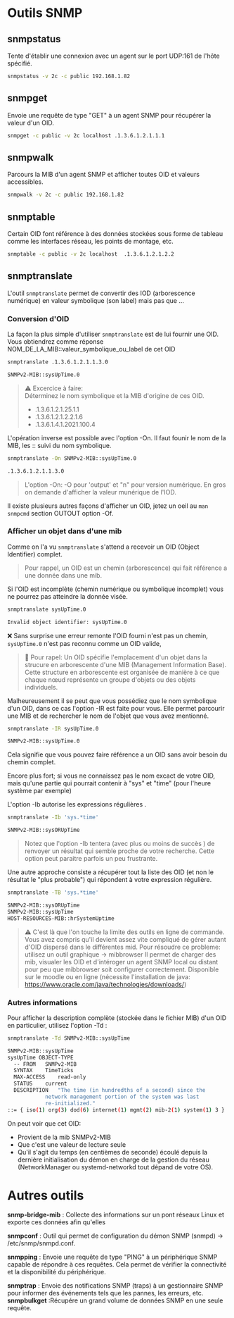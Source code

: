 # Outils SNMP
## snmpstatus
Tente d'établir une connexion avec un agent sur le port UDP:161 de l'hôte spécifié.
``` bash  
snmpstatus -v 2c -c public 192.168.1.82 
```
## snmpget
Envoie une requête de type "GET" à un agent SNMP pour récupérer la valeur d'un OID.
``` bash  
snmpget -c public -v 2c localhost .1.3.6.1.2.1.1.1
```

## snmpwalk
Parcours la MIB d'un agent SNMP et afficher toutes OID et valeurs accessibles.
``` bash
snmpwalk -v 2c -c public 192.168.1.82
```
 ## snmptable
 Certain OID font référence à des données stockées sous forme de tableau comme les interfaces réseau, les points de montage, etc.
``` bash  
snmptable -c public -v 2c localhost  .1.3.6.1.2.1.2.2
```
## snmptranslate
L'outil `snmptranslate` permet de convertir des IOD (arborescence numérique) en valeur symbolique (son label) mais pas que ...
### Conversion d'OID
La façon la plus simple d'utiliser `snmptranslate` est de lui fournir une OID. Vous obtiendrez comme réponse NOM_DE_LA_MIB::valeur_symbolique_ou_label de cet OID

``` bash  
snmptranslate .1.3.6.1.2.1.1.3.0

SNMPv2-MIB::sysUpTime.0
```
> :warning: Excercice à faire:  
> Déterminez le nom symbolique et la MIB d'origine de ces OID.
> - .1.3.6.1.2.1.25.1.1  
> - .1.3.6.1.2.1.2.2.1.6  
> - .1.3.6.1.4.1.2021.100.4

L'opération inverse est possible avec l'option -On. Il faut founir le nom de la MIB, les :: suivi du nom symbolique.
``` bash
snmptranslate -On SNMPv2-MIB::sysUpTime.0

.1.3.6.1.2.1.1.3.0
```
> L'option -On: -O pour 'output' et "n" pour version numérique. En gros on demande d'afficher la valeur munérique de l'IOD.

Il existe plusieurs autres façons d'afficher un OID, jetez un oeil au `man snmpcmd` section OUTOUT option -Of.

### Afficher un objet dans d'une mib
Comme on l'a vu `snmptranslate` s'attend a recevoir un OID (Object Identifier) complet.
> Pour rappel, un OID est un chemin (arborescence) qui fait référence a une donnée dans une mib.

Si l'OID est incomplète (chemin numérique ou symbolique incomplet) vous ne pourrez pas atteindre la donnée visée.

``` bash
snmptranslate sysUpTime.0

Invalid object identifier: sysUpTime.0
```
:x: Sans surprise  une erreur remonte l'OID fourni n'est pas un chemin, `sysUpTime.0` n'est pas reconnu comme un OID valide,

> :memo: Pour rapel: Un OID spécifie l'emplacement d'un objet dans la strucure en arborescente d'une MIB (Management Information Base). Cette structure en arborescente est organisée de manière à ce que chaque nœud représente un groupe d'objets ou des objets individuels.

Malheureusement il se peut que vous possédiez que le nom symbolique d'un OID, dans ce cas l'option -IR est faite pour vous.
Elle permet parcourir une MIB et de rechercher le nom de l'objet que vous avez mentionné.

``` bash
snmptranslate -IR sysUpTime.0

SNMPv2-MIB::sysUpTime.0
```
Cela signifie que vous pouvez faire référence a un OID sans avoir besoin du chemin complet.

Encore plus fort; si vous ne connaissez pas le nom excact de votre OID, mais qu'une partie qui pourrait contenir à "sys" et "time" (pour l'heure système par exemple)

L'option -Ib autorise les expressions régulières .
``` bash
snmptranslate -Ib 'sys.*time'

SNMPv2-MIB::sysORUpTime
```
> Notez que l'option -Ib tentera (avec plus ou moins de succès ) de renvoyer un résultat qui semble proche de votre recherche. Cette option peut paraitre parfois un peu frustrante.

Une autre approche consiste a récupérer tout la liste des OID (et non le résultat le "plus probable") qui répondent à votre expression régulière.

``` bash
snmptranslate -TB 'sys.*time'

SNMPv2-MIB::sysORUpTime
SNMPv2-MIB::sysUpTime
HOST-RESOURCES-MIB::hrSystemUptime
```
> :warning: C'est là que l'on touche la limite des outils en ligne de commande. Vous avez compris qu'il devient assez vite compliqué de gérer autant d'OID dispersé dans le différentes mid. 
> Pour résoudre ce probleme: utilisez un outil graphique -> mibbrowser
> Il permet de charger des mib, visualer les OID et d'intéroger un agent SNMP local ou distant pour peu que mibbrowser soit configurer correctement.
> Disponible sur le moodle ou en ligne (nécessite l'installation de java: https://www.oracle.com/java/technologies/downloads/)

### Autres informations
Pour afficher la description complète (stockée dans le fichier MIB) d'un OID en particulier, utilisez l'option -Td :
``` bash
snmptranslate -Td SNMPv2-MIB::sysUpTime

SNMPv2-MIB::sysUpTime
sysUpTime OBJECT-TYPE
  -- FROM	SNMPv2-MIB
  SYNTAX	TimeTicks
  MAX-ACCESS	read-only
  STATUS	current
  DESCRIPTION	"The time (in hundredths of a second) since the
            network management portion of the system was last
            re-initialized."
::= { iso(1) org(3) dod(6) internet(1) mgmt(2) mib-2(1) system(1) 3 }
```
On peut voir que cet OID:
 - Provient de la mib SNMPv2-MIB
 - Que c'est une valeur de lecture seule
 - Qu'il s'agit du temps (en centièmes de seconde) écoulé depuis la dernière initialisation du démon en charge de la gestion du réseau (NetworkManager ou systemd-networkd tout dépand de votre OS).

# Autres outils
**snmp-bridge-mib** : Collecte des informations sur un pont réseaux Linux et exporte ces données afin qu'elles 

**snmpconf** : Outil qui permet de configuration du démon SNMP (snmpd) -> /etc/snmp/snmpd.conf.  

**snmpping** : Envoie une requête de type "PING" à un périphérique SNMP capable de répondre à ces requêtes. Cela permet de vérifier la connectivité et la disponibilité du périphérique.  


**snmptrap** : Envoie des notifications SNMP (traps) à un gestionnaire SNMP pour informer des événements tels que les pannes, les erreurs, etc.  
**snmpbulkget** :Récupére un grand volume de données SNMP en une seule requête.  




